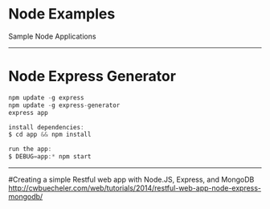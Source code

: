 # Node Examples
Sample Node Applications

----

# Node Express Generator
```javascript
npm update -g express
npm update -g express-generator
express app

install dependencies:
$ cd app && npm install

run the app:
$ DEBUG=app:* npm start
```
----

#Creating a simple Restful web app with Node.JS, Express, and MongoDB
http://cwbuecheler.com/web/tutorials/2014/restful-web-app-node-express-mongodb/
